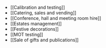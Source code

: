 - [[Calibration and testing]]
- [[Catering, sales and vending]]
- [[Conference, hall and meeting room hire]]
- [[Estates management]]
- [[Festive decorations]]
- [[MOT testing]]
- [[Sale of gifts and publications]]
